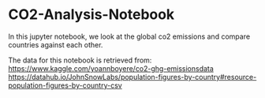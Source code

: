 # CO2-Analysis-Notebook

In this jupyter notebook, we look at the global co2 emissions and compare countries against each other.    

The data for this notebook is retrieved from:    
https://www.kaggle.com/yoannboyere/co2-ghg-emissionsdata
https://datahub.io/JohnSnowLabs/population-figures-by-country#resource-population-figures-by-country-csv


